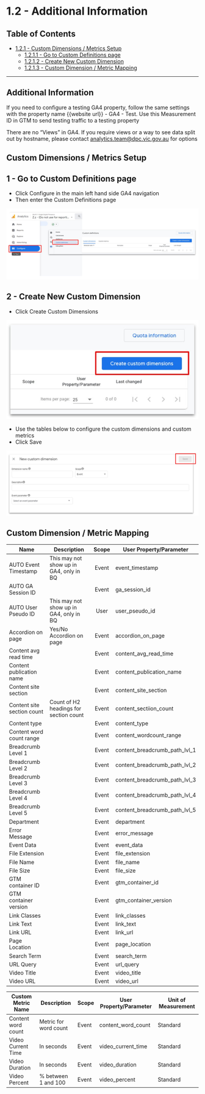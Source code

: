 # 1.2 - Additional Information

## Table of Contents
- [1.2.1 - Custom Dimensions / Metrics Setup](1.2---additional-information#1.2.1---custom-dimensions-/-metrics-setup)
  - [1.2.1.1 - Go to Custom Definitions page](1.2---additional-information#1.2.1.1---go-to-custom-definitions-page)
  - [1.2.1.2 - Create New Custom Dimension](1.2---additional-information#1.2.1.2---create-new-custom-dimension)
  - [1.2.1.3 - Custom Dimension / Metric Mapping](1.2---additional-information#1.2.1.3---custom-dimension-/-metric-mapping)

---

## Additional Information
If you need to configure a testing GA4 property, follow the same settings with the property name {{website url}} - GA4 - Test. Use this Measurement ID in GTM to send testing traffic to a testing property


There are no “Views” in GA4. If you require views or a way to see data split out by hostname, please contact analytics.team@dpc.vic.gov.au for options


## Custom Dimensions / Metrics Setup
## 1 - Go to Custom Definitions page
* Click Configure in the main left hand side GA4 navigation
* Then enter the Custom Definitions page

![alt_text](assets/customdefinitions-step1.jpg "image_tooltip")

## 2 - Create New Custom Dimension
* Click Create Custom Dimensions

![alt_text](assets/customdefinition-step2a.jpg "image_tooltip")

* Use the tables below to configure the custom dimensions and custom metrics
* Click Save

![alt_text](assets/customdefinition-step2b.jpg "image_tooltip")


## Custom Dimension / Metric Mapping
| Name                       | Description                             | Scope | User Property/Parameter        |
|----------------------------|-----------------------------------------|:-----:|--------------------------------|
| AUTO Event Timestamp       | This may not show up in GA4, only in BQ | Event | event_timestamp                |
| AUTO GA Session ID         |                                         | Event | ga_session_id                  |
| AUTO User Pseudo ID        | This may not show up in GA4, only in BQ |  User | user_pseudo_id                 |
| Accordion on page          | Yes/No Accordion on page                | Event | accordion_on_page              |
| Content avg read time      |                                         | Event | content_avg_read_time          |
| Content publication name   |                                         | Event | content_publication_name       |
| Content site section       |                                         | Event | content_site_section           |
| Content site section count | Count of H2 headings for section count  | Event | content_sectiion_count         |
| Content type               |                                         | Event | content_type                   |
| Content word count range   |                                         | Event | content_wordcount_range        |
| Breadcrumb Level 1         |                                         | Event | content_breadcrumb_path_lvl_1  |
| Breadcrumb Level 2         |                                         | Event | content_breadcrumb_path_lvl_2  |
| Breadcrumb Level 3         |                                         | Event | content_breadcrumb_path_lvl_3  |
| Breadcrumb Level 4         |                                         | Event | content_breadcrumb_path_lvl_4  |
| Breadcrumb Level 5         |                                         | Event | content_breadcrumb_path_lvl_5  |
| Department                 |                                         | Event | department                     |
| Error Message              |                                         | Event | error_message                  |
| Event Data                 |                                         | Event | event_data                     |
| File Extension             |                                         | Event | file_extension                 |
| File Name                  |                                         | Event | file_name                      |
| File Size                  |                                         | Event | file_size                      |
| GTM container ID           |                                         | Event | gtm_container_id               |
| GTM container version      |                                         | Event | gtm_container_version          |
| Link Classes               |                                         | Event | link_classes                   |
| Link Text                  |                                         | Event | link_text                      |
| Link URL                   |                                         | Event | link_url                       |
| Page Location              |                                         | Event | page_location                  |
| Search Term                |                                         | Event | search_term                    |  
| URL Query                  |                                         | Event | url_query                      |
| Video Title                |                                         | Event | video_title                    |
| Video URL                  |                                         | Event | video_url                      |

| Custom Metric Name | Description           | Scope | User Property/Parameter | Unit of Measurement |
|--------------------|-----------------------|-------|-------------------------|---------------------|
| Content word count | Metric for word count | Event | content_word_count      | Standard            |
| Video Current Time | In seconds            | Event | video_current_time      | Standard            |
| Video Duration     | In seconds            | Event | video_duration          | Standard            |
| Video Percent      | % between 1 and 100   | Event | video_percent           | Standard            |
